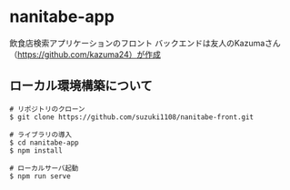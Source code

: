 # nanitabe-app
飲食店検索アプリケーションのフロント
バックエンドは友人のKazumaさん（https://github.com/kazuma24）が作成

## ローカル環境構築について
```
# リポジトリのクローン
$ git clone https://github.com/suzuki1108/nanitabe-front.git

# ライブラリの導入
$ cd nanitabe-app
$ npm install

# ローカルサーバ起動
$ npm run serve
```
